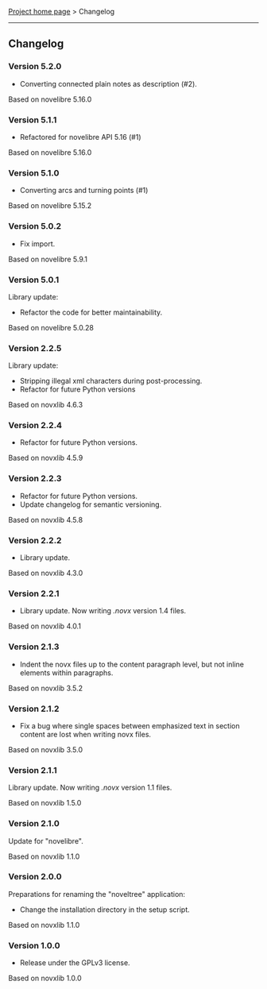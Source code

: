 [Project home page](../) > Changelog

------------------------------------------------------------------------

## Changelog


### Version 5.2.0

- Converting connected plain notes as description (#2).

Based on novelibre 5.16.0


### Version 5.1.1

- Refactored for novelibre API 5.16 (#1)

Based on novelibre 5.16.0


### Version 5.1.0

- Converting arcs and turning points (#1)

Based on novelibre 5.15.2


### Version 5.0.2

- Fix import.

Based on novelibre 5.9.1

### Version 5.0.1

Library update:
- Refactor the code for better maintainability.

Based on novelibre 5.0.28

### Version 2.2.5

Library update:
- Stripping illegal xml characters during post-processing.
- Refactor for future Python versions

Based on novxlib 4.6.3

### Version 2.2.4

- Refactor for future Python versions.

Based on novxlib 4.5.9

### Version 2.2.3

- Refactor for future Python versions.
- Update changelog for semantic versioning.

Based on novxlib 4.5.8

### Version 2.2.2

- Library update.

Based on novxlib 4.3.0

### Version 2.2.1

- Library update. Now writing *.novx* version 1.4 files.

Based on novxlib 4.0.1

### Version 2.1.3

- Indent the novx files up to the content paragraph level, but not inline elements within paragraphs.

Based on novxlib 3.5.2

### Version 2.1.2

- Fix a bug where single spaces between emphasized text in section content are lost when writing novx files.

Based on novxlib 3.5.0

### Version 2.1.1

Library update.
Now writing *.novx* version 1.1 files. 

Based on novxlib 1.5.0

### Version 2.1.0

Update for "novelibre".

Based on novxlib 1.1.0

### Version 2.0.0

Preparations for renaming the "noveltree" application:
- Change the installation directory in the setup script.

Based on novxlib 1.1.0

### Version 1.0.0

- Release under the GPLv3 license.

Based on novxlib 1.0.0
